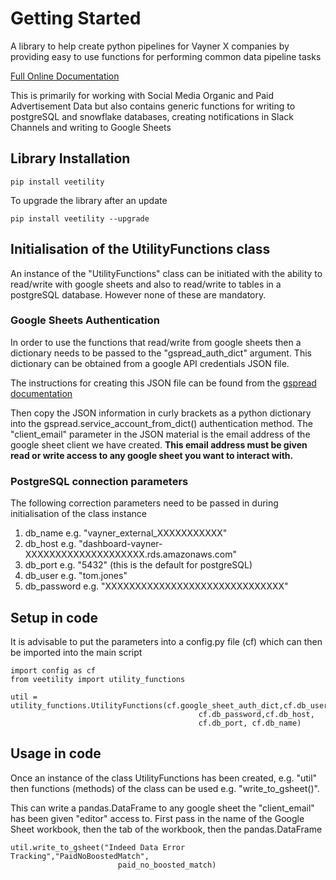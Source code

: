 # Getting Started
A library to help create python pipelines for Vayner X companies by providing easy to use functions for performing common data pipeline tasks

[Full Online Documentation](https://vaynermedia-london.github.io/veetility/)

This is primarily for working with Social Media Organic and Paid Advertisement Data but also contains
generic functions for writing to postgreSQL and snowflake databases, creating notifications in Slack Channels and writing to Google Sheets

## Library Installation
```
pip install veetility
```
To upgrade the library after an update
```
pip install veetility --upgrade
```
## Initialisation of the UtilityFunctions class
An instance of the "UtilityFunctions" class can be initiated with the ability to read/write with 
google sheets and also to read/write to tables in a postgreSQL database. However none of these
are mandatory.

### Google Sheets Authentication
In order to use the functions that read/write from google sheets then a dictionary
needs to be passed to the "gspread_auth_dict" argument. 
This dictionary can be obtained from a google API credentials JSON file.

The instructions for creating this JSON file can be found from the [gspread documentation](https://docs.gspread.org/en/latest/oauth2.html)

Then copy the JSON information in curly brackets as a python dictionary into the gspread.service_account_from_dict() authentication method. The "client_email" parameter in the JSON material is the email address of the google sheet client we have created. **This email address must be given read or write access to any google sheet you want to 
interact with.**

### PostgreSQL connection parameters
The following correction parameters need to be passed in during initialisation of the class instance

1. db_name e.g. "vayner_external_XXXXXXXXXXX"
2. db_host e.g. "dashboard-vayner-XXXXXXXXXXXXXXXXXXXX.rds.amazonaws.com"
3. db_port e.g. "5432" (this is the default for postgreSQL)
4. db_user e.g. "tom.jones"
5. db_password e.g. "XXXXXXXXXXXXXXXXXXXXXXXXXXXXXX"

## Setup in code
It is advisable to put the parameters into a config.py file (cf) which can then be imported into
the main script

```
import config as cf
from veetility import utility_functions

util = utility_functions.UtilityFunctions(cf.google_sheet_auth_dict,cf.db_user, 
                                          cf.db_password,cf.db_host,
                                          cf.db_port, cf.db_name)
```

## Usage in code
Once an instance of the class UtilityFunctions has been created, e.g. "util" then functions (methods) 
of the class can be used e.g. "write_to_gsheet()".

This can write a pandas.DataFrame to any google sheet the "client_email" has been given "editor" access to.
First pass in the name of the Google Sheet workbook, then the tab of the workbook, then the pandas.DataFrame
```
util.write_to_gsheet("Indeed Data Error Tracking","PaidNoBoostedMatch", 
                        paid_no_boosted_match)
```
